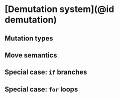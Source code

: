 
# [Demutation system](@id demutation)

## Mutation types


## Move semantics

## Special case: `if` branches

## Special case: `for` loops

